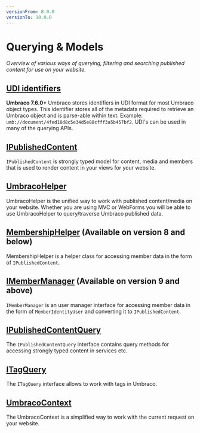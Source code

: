 ```yaml
---
versionFrom: 8.0.0
versionTo: 10.0.0
---
```


# Querying & Models

_Overview of various ways of querying, filtering and searching published content for use on your website._

## [UDI identifiers](UDI-identifiers/index.md)

**Umbraco 7.6.0+** Umbraco stores identifiers in UDI format for most Umbraco object types. This identifier stores all of the metadata required to retrieve an Umbraco object and is parse-able within text. Example: `umb://document/4fed18d8c5e34d5e88cfff3a5b457bf2`. UDI's can be used in many of the querying APIs.

## [IPublishedContent](IPublishedContent/index.md)

`IPublishedContent` is strongly typed model for content, media and members that is used to render content in your views for your website.

## [UmbracoHelper](UmbracoHelper/index.md)

UmbracoHelper is the unified way to work with published content/media on your website.
Whether you are using MVC or WebForms you will be able to use UmbracoHelper to query/traverse Umbraco published data.

## [MembershipHelper](MemberShipHelper/index.md) (Available on version 8 and below)

MembershipHelper is a helper class for accessing member data in the form of `IPublishedContent`.

## [IMemberManager](IMemberManager/index.md) (Available on version 9 and above)

`IMemberManager` is an user manager interface for accessing member data in the form of `MemberIdentityUser` and converting it to `IPublishedContent`.

## [IPublishedContentQuery](IPublishedContentQuery/index.md)

The `IPublishedContentQuery` interface contains query methods for accessing strongly typed content in services etc.

## [ITagQuery](ITagQuery/index.md)

The `ITagQuery` interface allows to work with tags in Umbraco.

## [UmbracoContext](UmbracoContext/index.md)

The UmbracoContext is a simplified way to work with the current request on your website.
